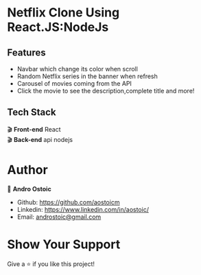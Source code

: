 # Netflix Clone Using React.JS:NodeJs

## Features

- Navbar which change its color when scroll<br>
- Random Netflix series in the banner when refresh<br>
- Carousel of movies coming from the API<br>
- Click the movie to see the description,complete title and more!<br>

## Tech Stack

:clapper: **Front-end** React <br>
:clapper: **Back-end** api nodejs<br>

# Author

👤 **Andro Ostoic**

- Github: https://github.com/aostoicm
- Linkedin: https://www.linkedin.com/in/aostoic/
- Email: androstoic@gmail.com

# Show Your Support

Give a ⭐️ if you like this project!
